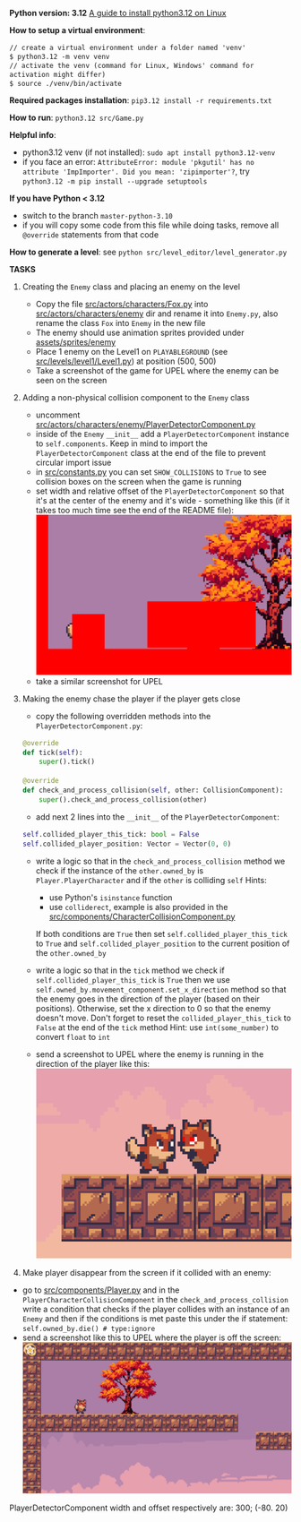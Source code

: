 **Python version: 3.12**
[A guide to install python3.12 on Linux](https://medium.com/@donfiealex/getting-python-3-12-up-and-running-on-ubuntu-and-debian-servers-cbe557d7d368)

**How to setup a virtual environment**:

```console
// create a virtual environment under a folder named 'venv'
$ python3.12 -m venv venv
// activate the venv (command for Linux, Windows' command for activation might differ)
$ source ./venv/bin/activate
```

**Required packages installation**: `pip3.12 install -r requirements.txt`

**How to run**: `python3.12 src/Game.py`

**Helpful info**:

- python3.12 venv (if not installed): `sudo apt install python3.12-venv`
- if you face an error: `AttributeError: module 'pkgutil' has no attribute 'ImpImporter'. Did you mean: 'zipimporter'?`, try `python3.12 -m pip install --upgrade setuptools`

**If you have Python < 3.12**

- switch to the branch `master-python-3.10`
- if you will copy some code from this file while doing tasks, remove all `@override` statements from that code

**How to generate a level**: see `python src/level_editor/level_generator.py`

**TASKS**

1.  Creating the `Enemy` class and placing an enemy on the level

    - Copy the file [src/actors/characters/Fox.py](src/actors/characters/Fox.py) into [src/actors/characters/enemy](src/actors/characters/enemy) dir and rename it into `Enemy.py`, also rename the class `Fox` into `Enemy` in the new file
    - The enemy should use animation sprites provided under [assets/sprites/enemy](assets/sprites/enemy)
    - Place 1 enemy on the Level1 on `PLAYABLEGROUND` (see [src/levels/level1/Level1.py](src/levels/level1/Level1.py)) at position (500, 500)
    - Take a screenshot of the game for UPEL where the enemy can be seen on the screen

2.  Adding a non-physical collision component to the `Enemy` class

    - uncomment [src/actors/characters/enemy/PlayerDetectorComponent.py](src/actors/characters/enemy/PlayerDetectorComponent.py)
    - inside of the `Enemy` `__init__` add a `PlayerDetectorComponent` instance to `self.components`. Keep in mind to import the `PlayerDetectorComponent` class at the end of the file to prevent circular import issue
    - in [src/constants.py](src/constants.py) you can set `SHOW_COLLISIONS` to `True` to see collision boxes on the screen when the game is running
    - set width and relative offset of the `PlayerDetectorComponent` so that it's at the center of the enemy and it's wide - something like this (if it takes too much time see the end of the README file):
      ![](player_detector_component_example.png)
    - take a similar screenshot for UPEL

3.  Making the enemy chase the player if the player gets close

    - copy the following overridden methods into the `PlayerDetectorComponent.py`:

    ```python
    @override
    def tick(self):
        super().tick()

    @override
    def check_and_process_collision(self, other: CollisionComponent):
        super().check_and_process_collision(other)
    ```

    - add next 2 lines into the `__init__` of the `PlayerDetectorComponent`:

    ```python
    self.collided_player_this_tick: bool = False
    self.collided_player_position: Vector = Vector(0, 0)
    ```

    - write a logic so that in the `check_and_process_collision` method we check if the instance of the `other.owned_by` is `Player.PlayerCharacter` and if the `other` is colliding `self`
        Hints: 
        - use Python's `isinstance` function 
        - use `colliderect`, example is also provided in the [src/components/CharacterCollisionComponent.py](src/components/CharacterCollisionComponent.py)
    
        If both conditions are `True` then set `self.collided_player_this_tick` to `True` and `self.collided_player_position` to the current position of the `other.owned_by`

    - write a logic so that in the `tick` method we check if `self.collided_player_this_tick` is `True` then we use `self.owned_by.movement_component.set_x_direction` method so that the enemy goes in the direction of the player (based on their positions). Otherwise, set the x direction to 0 so that the enemy doesn't move. Don't forget to reset the `collided_player_this_tick` to `False` at the end of the 
    `tick` method
        Hint: use `int(some_number)` to convert `float` to `int` 

    - send a screenshot to UPEL where the enemy is running in the direction of the player like this:
      ![alt text](task-3-example.png)

4. Make player disappear from the screen if it collided with an enemy:
- go to [src/components/Player.py](src/components/Player.py) and in the `PlayerCharacterCollisionComponent` in the `check_and_process_collision` write a condition that checks if the player collides with an instance of an `Enemy` and then if the conditions is met paste this under the if statement: `self.owned_by.die() # type:ignore`
- send a screenshot like this to UPEL where the player is off the screen:
![alt text](task-4-example.png)


PlayerDetectorComponent width and offset respectively are: 300; (-80. 20)

